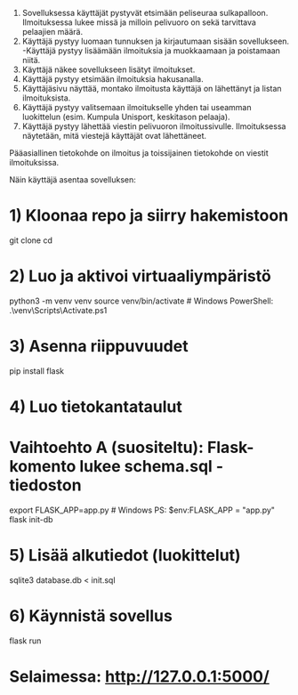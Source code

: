 1. Sovelluksessa käyttäjät pystyvät etsimään peliseuraa sulkapalloon. Ilmoituksessa lukee missä ja milloin pelivuoro on sekä tarvittava pelaajien määrä.
2. Käyttäjä pystyy luomaan tunnuksen ja kirjautumaan sisään sovellukseen. -Käyttäjä pystyy lisäämään ilmoituksia ja muokkaamaan ja poistamaan niitä.
3. Käyttäjä näkee sovellukseen lisätyt ilmoitukset.
4. Käyttäjä pystyy etsimään ilmoituksia hakusanalla.
5. Käyttäjäsivu näyttää, montako ilmoitusta käyttäjä on lähettänyt ja listan ilmoituksista.
6. Käyttäjä pystyy valitsemaan ilmoitukselle yhden tai useamman luokittelun (esim. Kumpula Unisport, keskitason pelaaja).
7. Käyttäjä pystyy lähettää viestin pelivuoron ilmoitussivulle. Ilmoituksessa näytetään, mitä viestejä käyttäjät ovat lähettäneet.

Pääasiallinen tietokohde on ilmoitus ja toissijainen tietokohde on viestit ilmoituksissa.



Näin käyttäjä asentaa sovelluksen:

# 1) Kloonaa repo ja siirry hakemistoon
git clone <repo-url>
cd <kansio>

# 2) Luo ja aktivoi virtuaaliympäristö
python3 -m venv venv
source venv/bin/activate     # Windows PowerShell:  .\venv\Scripts\Activate.ps1

# 3) Asenna riippuvuudet
pip install flask

# 4) Luo tietokantataulut
# Vaihtoehto A (suositeltu): Flask-komento lukee schema.sql -tiedoston
export FLASK_APP=app.py      # Windows PS:  $env:FLASK_APP = "app.py"
flask init-db

# 5) Lisää alkutiedot (luokittelut)
sqlite3 database.db < init.sql

# 6) Käynnistä sovellus
flask run
# Selaimessa: http://127.0.0.1:5000/

